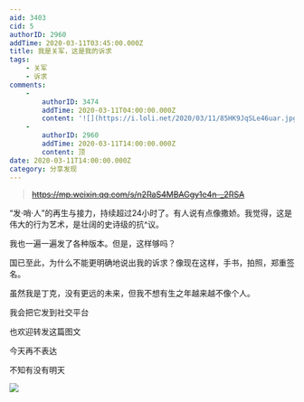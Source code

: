 ```yaml
---
aid: 3403
cid: 5
authorID: 2960
addTime: 2020-03-11T03:45:00.000Z
title: 我是关军，这是我的诉求
tags:
    - 关军
    - 诉求
comments:
    -
        authorID: 3474
        addTime: 2020-03-11T04:00:00.000Z
        content: '![](https://i.loli.net/2020/03/11/85HK9JqSLe46uar.jpg)'
    -
        authorID: 2960
        addTime: 2020-03-11T14:00:00.000Z
        content: 顶
date: 2020-03-11T14:00:00.000Z
category: 分享发现
---
```


> <del><a href="https://mp.weixin.qq.com/s/n2RaS4MBAGgy1e4n-_2RSA" rel="nofollow">https://mp.weixin.qq.com/s/n2RaS4MBAGgy1e4n-_2RSA</a></del>

“发·哨·人”的再生与接力，持续超过24小时了。有人说有点像撒娇。我觉得，这是伟大的行为艺术，是壮阔的史诗级的抗^议。

我也一遍一遍发了各种版本。但是，这样够吗？

国已至此，为什么不能更明确地说出我的诉求？像现在这样，手书，拍照，郑重签名。

虽然我是丁克，没有更远的未来，但我不想有生之年越来越不像个人。

我会把它发到社交平台

也欢迎转发这篇图文

今天再不表达

不知有没有明天

![](https://telegra.ph/file/abd0dde3e09fe89d65752.png)
